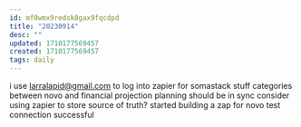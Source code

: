 ```yaml
---
id: mf0wmx9redsk8gax9fqcdpd
title: "20230914"
desc: ""
updated: 1710177569457
created: 1710177569457
tags: daily
---
```



i use larralapid@gmail.com to log into zapier for somastack stuff 
categories between novo and financial projection planning should be in sync 
	consider using zapier to store source of truth? 
started building a zap for novo 
	test connection successful
